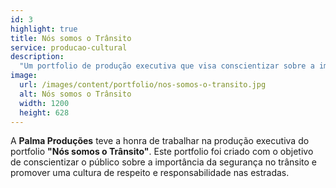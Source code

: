 ```yaml
---
id: 3
highlight: true
title: Nós somos o Trânsito
service: producao-cultural
description:
  "Um portfolio de produção executiva que visa conscientizar sobre a importância da segurança no trânsito."
image:
  url: /images/content/portfolio/nos-somos-o-transito.jpg
  alt: Nós somos o Trânsito
  width: 1200
  height: 628
---
```

A **Palma Produções** teve a honra de trabalhar na produção executiva do portfolio **"Nós somos o Trânsito"**. Este portfolio foi criado com o objetivo de conscientizar o público sobre a importância da segurança no trânsito e promover uma cultura de respeito e responsabilidade nas estradas.
